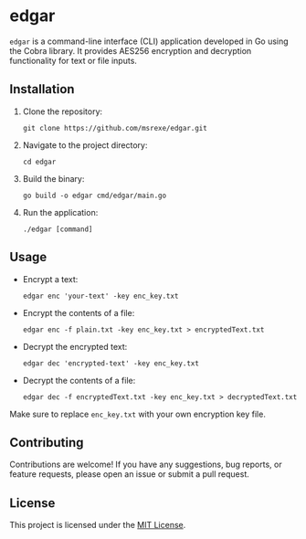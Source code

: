 # edgar

`edgar` is a command-line interface (CLI) application developed in Go using the Cobra library. It provides AES256 encryption and decryption functionality for text or file inputs.

## Installation

1. Clone the repository:
   ```
   git clone https://github.com/msrexe/edgar.git
   ```
2. Navigate to the project directory:
   ```
   cd edgar
   ```
3. Build the binary:
   ```
   go build -o edgar cmd/edgar/main.go
   ```
4. Run the application:
   ```
   ./edgar [command]
   ```

## Usage

- Encrypt a text:
   ```
   edgar enc 'your-text' -key enc_key.txt
   ```
- Encrypt the contents of a file:
   ```
   edgar enc -f plain.txt -key enc_key.txt > encryptedText.txt
   ```
- Decrypt the encrypted text:
   ```
   edgar dec 'encrypted-text' -key enc_key.txt
   ```
- Decrypt the contents of a file:
   ```
   edgar dec -f encryptedText.txt -key enc_key.txt > decryptedText.txt
   ```

Make sure to replace `enc_key.txt` with your own encryption key file.

## Contributing

Contributions are welcome! If you have any suggestions, bug reports, or feature requests, please open an issue or submit a pull request.

## License

This project is licensed under the [MIT License](LICENSE).

